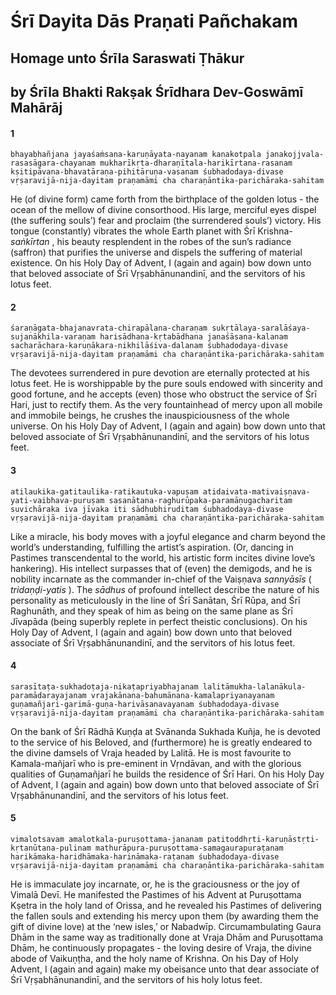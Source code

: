 # Śrī Dayita Dās Praṇati Pañchakam

## Homage unto Śrīla Saraswati Ṭhākur

## by Śrīla Bhakti Rakṣak Śrīdhara Dev-Goswāmī Mahārāj

#### 1

    bhayabhañjana jayaśaṁsana-karuṇāyata-nayanam kanakotpala janakojjvala-rasasāgara-chayanam mukharīkṛta-dharaṇītala-harikīrtana-rasanam kṣitipāvana-bhavatāraṇa-pihitāruṇa-vasanam śubhadodaya-divase vṛṣaravijā-nija-dayitam praṇamāmi cha charaṇāntika-parichāraka-sahitam

He (of divine form) came forth from the birthplace of the golden lotus - the ocean of the mellow of divine consorthood. His large, merciful eyes dispel (the suffering souls’) fear and proclaim (the surrendered souls’) victory. His tongue (constantly) vibrates the whole Earth planet with Śrī Krishna-*saṅkīrtan* , his beauty resplendent in the robes of the sun’s radiance (saffron) that purifies the universe and dispels the suffering of material existence. On his Holy Day of Advent, I (again and again) bow down unto that beloved associate of Śrī Vṛṣabhānunandinī, and the servitors of his lotus feet.

#### 2

    śaraṇāgata-bhajanavrata-chirapālana-charaṇam sukṛtālaya-saralāśaya-sujanākhila-varaṇam harisādhana-kṛtabādhana janaśāsana-kalanam sacharāchara-karuṇākara-nikhilāśiva-dalanam śubhadodaya-divase vṛṣaravijā-nija-dayitam praṇamāmi cha charaṇāntika-parichāraka-sahitam

The devotees surrendered in pure devotion are eternally protected at his lotus feet. He is worshippable by the pure souls endowed with sincerity and good fortune, and he accepts (even) those who obstruct the service of Śrī Hari, just to rectify them. As the very fountainhead of mercy upon all mobile and immobile beings, he crushes the inauspiciousness of the whole universe. On his Holy Day of Advent, I (again and again) bow down unto that beloved associate of Śrī Vṛṣabhānunandinī, and the servitors of his lotus feet.

#### 3

    atilaukika-gatitaulika-ratikautuka-vapuṣam atidaivata-mativaiṣṇava-yati-vaibhava-puruṣam sasanātana-raghurūpaka-paramāṇugacharitam suvichāraka iva jīvaka iti sādhubhiruditam śubhadodaya-divase vṛṣaravijā-nija-dayitam praṇamāmi cha charaṇāntika-parichāraka-sahitam

Like a miracle, his body moves with a joyful elegance and charm beyond the world’s understanding, fulfilling the artist’s aspiration. (Or, dancing in Pastimes transcendental to the world, his artistic form incites divine love’s hankering). His intellect surpasses that of (even) the demigods, and he is nobility incarnate as the commander in-chief of the Vaiṣṇava *sannyāsīs* ( *tridaṇḍi-yatis* ). The *sādhus* of profound intellect describe the nature of his personality as meticulously in the line of Śrī Sanātan, Śrī Rūpa, and Śrī Raghunāth, and they speak of him as being on the same plane as Śrī Jīvapāda (being superbly replete in perfect theistic conclusions). On his Holy Day of Advent, I (again and again) bow down unto that beloved associate of Śrī Vṛṣabhānunandinī, and the servitors of his lotus feet.

#### 4

    sarasītaṭa-sukhadoṭaja-nikaṭapriyabhajanam lalitāmukha-lalanākula-paramādarayajanam vrajakānana-bahumānana-kamalapriyanayanam guṇamañjari-garimā-guṇa-harivāsanavayanam śubhadodaya-divase vṛṣaravijā-nija-dayitam praṇamāmi cha charaṇāntika-parichāraka-sahitam

On the bank of Śrī Rādhā Kuṇḍa at Svānanda Sukhada Kuñja, he is devoted to the service of his Beloved, and (furthermore) he is greatly endeared to the divine damsels of Vraja headed by Lalitā. He is most favourite to Kamala-mañjarī who is pre-eminent in Vṛndāvan, and with the glorious qualities of Guṇamañjarī he builds the residence of Śrī Hari. On his Holy Day of Advent, I (again and again) bow down unto that beloved associate of Śrī Vṛṣabhānunandinī, and the servitors of his lotus feet.

#### 5

    vimalotsavam amalotkala-puruṣottama-jananam patitoddhṛti-karuṇāstṛti-kṛtanūtana-pulinam mathurāpura-puruṣottama-samagaurapuraṭanam harikāmaka-haridhāmaka-harināmaka-raṭanam śubhadodaya-divase vṛṣaravijā-nija-dayitam praṇamāmi cha charaṇāntika-parichāraka-sahitam

He is immaculate joy incarnate, or, he is the graciousness or the joy of Vimalā Devī. He manifested the Pastimes of his Advent at Puruṣottama Kṣetra in the holy land of Orissa, and he revealed his Pastimes of delivering the fallen souls and extending his mercy upon them (by awarding them the gift of divine love) at the ‘new isles,’ or Nabadwīp. Circumambulating Gaura Dhām in the same way as traditionally done at Vraja Dhām and Puruṣottama Dhām, he continuously propagates - the loving desire of Vraja, the divine abode of Vaikuṇṭha, and the holy name of Krishna. On his Day of Holy Advent, I (again and again) make my obeisance unto that dear associate of Śrī Vṛṣabhānunandinī, and the servitors of his holy lotus feet.

